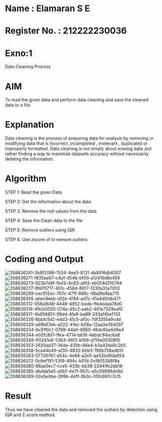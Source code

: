# Name : Elamaran S E
# Register No. : 212222230036
# Exno:1
Data Cleaning Process

# AIM
To read the given data and perform data cleaning and save the cleaned data to a file.

# Explanation
Data cleaning is the process of preparing data for analysis by removing or modifying data that is incorrect ,incompleted , irrelevant , duplicated or improperly formatted. Data cleaning is not simply about erasing data ,but rather finding a way to maximize datasets accuracy without necessarily deleting the information.

# Algorithm
STEP 1: Read the given Data

STEP 2: Get the information about the data

STEP 3: Remove the null values from the data

STEP 4: Save the Clean data to the file

STEP 5: Remove outliers using IQR

STEP 6: Use zscore of to remove outliers

# Coding and Output
![358836261-3b8f2096-1534-4ee5-8131-da9916db6307](https://github.com/user-attachments/assets/a22e6e05-3b4d-4b28-91e4-80e7f0b9b04d)
![358836271-f835ae67-c4a1-454b-bf00-a12416d8e459](https://github.com/user-attachments/assets/592c1d32-41ae-4e43-9fb2-f76a78ed7b44)
![358836273-923b7d8f-fb43-4c83-a9f2-eb054d315794](https://github.com/user-attachments/assets/ee0a848d-d5c6-48ec-a3d8-81dea2544d0d)
![358836277-9fd70717-461c-458d-8917-f230a31a7003](https://github.com/user-attachments/assets/cc19ed1a-67ae-4fd2-95bf-463d179144ab)
![358836299-cec912ec-767c-471f-868c-96a9fa8aa715](https://github.com/user-attachments/assets/76e7b263-e5a5-4e73-90c4-dc61f51dca11)
![358836305-abec8ebb-df2e-4f84-ad7c-41a4d0fdb471](https://github.com/user-attachments/assets/da4527ed-4e65-4b26-8b9e-90cc8bb0ac48)
![358836312-058a1648-4446-4952-bade-ffe4edaa78d0](https://github.com/user-attachments/assets/19eb2fa2-fb95-492d-8908-b0581db6dc1a)
![358836316-49cb0050-074a-45c2-aab2-481e7329eaf0](https://github.com/user-attachments/assets/e88740b8-815e-495c-a728-e079328c12f0)
![358836317-4b906851-98dd-4fa9-ba89-233af4be1133](https://github.com/user-attachments/assets/c72c75a8-e2f4-4927-91b4-85a6339a3fbc)
![358836326-6bbfc5d2-edd3-41c5-af0c-7df3355a9cdd](https://github.com/user-attachments/assets/59c88f4b-48bb-4147-8e11-61cd6c33e95a)
![358836329-a99b67eb-a022-41ec-b08a-12aa3e06d097](https://github.com/user-attachments/assets/0af8f44e-43a5-4aa4-a4a2-ca92448df8d5)
![358836334-8c91f0c1-0799-44a0-9960-46dc6be6d9e4](https://github.com/user-attachments/assets/5fbdbe8b-e643-430d-a660-4d696cb762e7)
![358836344-e02fc801-ffea-4714-bb16-4ebdc94ec6a8](https://github.com/user-attachments/assets/232981e5-7c21-4122-a567-3da77a1db57a)
![358836349-ff02d1e8-5363-46f2-bf69-d7f4e00308f9](https://github.com/user-attachments/assets/3afb6db1-ca8f-4654-98a3-3519e6d4ff0f)
![358836353-2620ad37-36da-435b-86e4-b3a42da9c2b5](https://github.com/user-attachments/assets/f29e9bbf-c25a-44f6-adde-cd8302510b8f)
![358836358-5ca44b49-af30-4833-bbb5-196b758adb5f](https://github.com/user-attachments/assets/dd86afd2-01bd-4710-9b15-edb8302b84ea)
![358836363-07720761-d54c-4e94-a2e5-ae52bd9da954](https://github.com/user-attachments/assets/4fe4fd4a-dd02-4e26-8fbe-a200c4980b3e)
![358836372-0c9ef191-53f8-494c-b01d-2e1805388f8a](https://github.com/user-attachments/assets/1c38c359-7125-4d46-9828-d7743da1a8ba)
![358836380-88aa5ec7-cce5-433b-bb38-22441fe2db18](https://github.com/user-attachments/assets/80c2ed54-9aae-49bc-b40e-436f992e7bd4)
![358836385-dbdda5e5-a0b1-4e7f-957c-e5c59898de8d](https://github.com/user-attachments/assets/9e86e6e2-3712-48af-ba16-c1e0896450e5)
![358836389-02e5e9be-399b-4d1f-8b3c-05fc697c7c15](https://github.com/user-attachments/assets/b546933f-a763-4c4e-a953-f43e34d87c99)



# Result
Thus we have cleaned the data and removed the outliers by detection using IQR and Z-score method.

